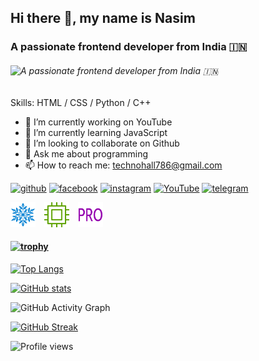 ## Hi there 👋, my name is Nasim
### A passionate frontend developer from India 🇮🇳
###### ![A passionate frontend developer from India 🇮🇳](https://telegra.ph/file/71590b6f5176192abc360.jpg)


Skills:  HTML / CSS / Python / C++

- 🔭 I’m currently working on YouTube 
- 🌱 I’m currently learning JavaScript 
- 👯 I’m looking to collaborate on Github 
- 💬 Ask me about programming 
- 📫 How to reach me: technohall786@gmail.com 


[<img src='https://cdn.jsdelivr.net/npm/simple-icons@3.0.1/icons/github.svg' alt='github' height='40'>](https://github.com/Wolfmasternas)  [<img src='https://cdn.jsdelivr.net/npm/simple-icons@3.0.1/icons/facebook.svg' alt='facebook' height='40'>](https://www.facebook.com/https://www.facebook.com/nasimuddin.akunji.98)  [<img src='https://cdn.jsdelivr.net/npm/simple-icons@3.0.1/icons/instagram.svg' alt='instagram' height='40'>](https://www.instagram.com/nasim_prr_401/)  [<img src='https://cdn.jsdelivr.net/npm/simple-icons@3.0.1/icons/youtube.svg' alt='YouTube' height='40'>](https://www.youtube.com/channel/https://youtube.com/channel/UCowRCbpyM4UKhjI7aZmOrkg)  [<img src='https://cdn.jsdelivr.net/npm/simple-icons@3.0.1/icons/telegram.svg' alt='telegram' height='40'>](https://t.me/+nSl01B_2PcdiMTFh)  

<a href='https://archiveprogram.github.com/'><img src='https://raw.githubusercontent.com/acervenky/animated-github-badges/master/assets/acbadge.gif' width='40' height='40'></a> <a href='https://docs.github.com/en/developers'><img src='https://raw.githubusercontent.com/acervenky/animated-github-badges/master/assets/devbadge.gif' width='40' height='40'></a> <a href='https://github.com/pricing'><img src='https://raw.githubusercontent.com/acervenky/animated-github-badges/master/assets/pro.gif' width='40' height='40'></a> 

#### [![trophy](https://github-profile-trophy.vercel.app/?username=Wolfmasternas&theme=highcontrast&hide_border=true&date_format=M%20j%5B%2C%20Y%5D)](https://github.com/Wolfmasternas/github-profile-trophy)

[![Top Langs](https://github-readme-stats.vercel.app/api/top-langs/?username=Wolfmasternas&theme=highcontrast&hide_border=true&date_format=M%20j%5B%2C%20Y%5D)](https://github.com/Wolfmasternas/github-readme-stats)

[![GitHub stats](https://github-readme-stats.vercel.app/api?username=Wolfmasternas&theme=highcontrast&hide_border=true&date_format=M%20j%5B%2C%20Y%5D)](https://github.com/Wolfmasternas/github-readme-stats)

![GitHub Activity Graph](https://activity-graph.herokuapp.com/graph?username=Wolfmasternas)  

[![GitHub Streak](http://github-readme-streak-stats.herokuapp.com?user=Wolfmasternas&theme=highcontrast&hide_border=true&date_format=M%20j%5B%2C%20Y%5D)](https://git.io/streak-stats)

![Profile views](https://gpvc.arturio.dev/Wolfmasternas)  









